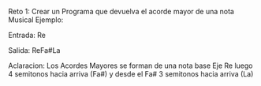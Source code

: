 Reto 1:
Crear un Programa que devuelva el acorde mayor de una nota Musical 
Ejemplo:

Entrada: Re

Salida: ReFa#La

Aclaracion:
Los Acordes Mayores se forman de una nota base Eje Re luego 4 semitonos hacia arriva (Fa#) y desde el Fa# 3 semitonos hacia arriva (La)

